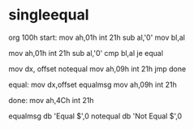 # singleequal
org 100h
start:
mov ah,01h
int 21h
sub al,'0'
mov bl,al

mov ah,01h
int 21h
sub al,'0'
cmp bl,al
je equal
 
mov dx, offset notequal
mov ah,09h
int 21h
jmp done

equal:
mov dx,offset equalmsg
mov ah,09h
int 21h

done:
mov ah,4Ch
int 21h

equalmsg db 'Equal $',0
notequal db 'Not Equal $',0
